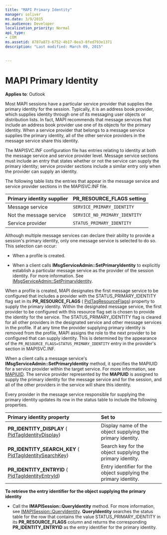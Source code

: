 ```yaml
---
title: "MAPI Primary Identity"
manager: soliver
ms.date: 3/9/2015
ms.audience: Developer
localization_priority: Normal
api_type:
- COM
ms.assetid: 8787a873-6752-4b17-8ea3-8fed793e1371
description: "Last modified: March 09, 2015"
 
 
---
```


# MAPI Primary Identity

  
  
**Applies to**: Outlook 
  
Most MAPI sessions have a particular service provider that supplies the primary identity for the session. Typically, it is an address book provider, which supplies identity through one of its messaging user objects or distribution lists. In fact, MAPI recommends that message services that include an address book provider use one of its objects for the primary identity. When a service provider that belongs to a message service supplies the primary identity, all of the other service providers in the message service share this identity.
  
The MAPISVC.INF configuration file has entries relating to identity at both the message service and service provider level. Message service sections must include an entry that states whether or not the service can supply the primary identity; service provider sections include a similar entry only when the provider can supply an identity.
  
The following table lists the entries that appear in the message service and service provider sections in the MAPISVC.INF file.
  
|**Primary identity supplier**|**PR_RESOURCE_FLAGS setting**|
|:-----|:-----|
|Message service  <br/> | `SERVICE_PRIMARY_IDENTITY` <br/> |
|Not the message service  <br/> | `SERVICE_NO_PRIMARY_IDENTITY` <br/> |
|Service provider  <br/> | `STATUS_PRIMARY_IDENTITY` <br/> |
   
Although multiple message services can declare their ability to provide a session's primary identity, only one message service is selected to do so. This selection can occur:
  
- When a profile is created.
    
- When a client calls **IMsgServiceAdmin::SetPrimaryIdentity** to explicitly establish a particular message service as the provider of the session identity. For more information. See [IMsgServiceAdmin::SetPrimaryIdentity](imsgserviceadmin-setprimaryidentity.md).
    
When a profile is created, MAPI designates the first message service to be configured that includes a provider with the STATUS_PRIMARY_IDENTITY flag set in its **PR_RESOURCE_FLAGS** ( [PidTagResourceFlags](pidtagresourceflags-canonical-property.md)) property to supply the primary identity. Within the designated message service, the first provider to be configured with this resource flag set is chosen to provide the identity for the service. The STATUS_PRIMARY_IDENTITY flag is cleared for all other providers in the designated service and other message services in the profile. If at any time the provider supplying primary identity is removed from the profile, MAPI assigns the role to the next provider to be configured that can supply identity. This is determined by the appearance of the  `PR_RESOURCE_FLAGS=STATUS_PRIMARY_IDENTITY` entry in the provider's section in MAPISVC.INF. 
  
When a client calls a message service's **IMsgServiceAdmin::SetPrimaryIdentity** method, it specifies the MAPIUID for a service provider within the target service. For more information, see [MAPIUID](mapiuid.md). The service provider represented by the **MAPIUID** is assigned to supply the primary identity for the message service and for the session, and all of the other providers in the service will share this identity. 
  
Every provider in the message service responsible for supplying the primary identity updates its row in the status table to include the following properties.
  
|**Primary identity property**|**Set to**|
|:-----|:-----|
|**PR_IDENTITY_DISPLAY** ( [PidTagIdentityDisplay](pidtagidentitydisplay-canonical-property.md))  <br/> |Display name of the object supplying the primary identity.  <br/> |
|**PR_IDENTITY_SEARCH_KEY** ( [PidTagIdentitySearchKey](pidtagidentitysearchkey-canonical-property.md))  <br/> |Search key for the object supplying the primary identity.  <br/> |
|**PR_IDENTITY_ENTRYID** ( [PidTagIdentityEntryId](pidtagidentityentryid-canonical-property.md))  <br/> |Entry identifier for the object supplying the primary identity.  <br/> |
   
 **To retrieve the entry identifier for the object supplying the primary identity**
  
- Call the **IMAPISession::QueryIdentity** method. For more information, see [IMAPISession::QueryIdentity](imapisession-queryidentity.md). **QueryIdentity** searches the status table for the row that contains the value STATUS_PRIMARY_IDENTITY in its **PR_RESOURCE_FLAGS** column and returns the corresponding **PR_IDENTITY_ENTRYID** as the entry identifier for the primary identity. 
    

